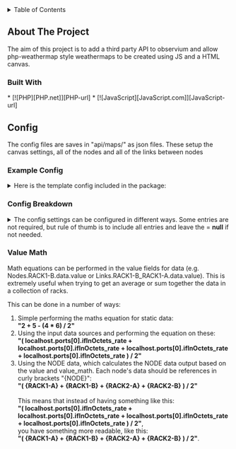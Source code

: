 <details>
	<summary>Table of Contents</summary>
	<ol>
		<li><a href="#about-the-project">About The Project</a></li>
		<li>
			<a href="#config">Config</a>
			<ul>
				<li><a href="#example-config">Example Config</a></li>
				<li><a href="#config-breakdown">Config Breakdown</a></li>
				<li><a href="#value-math">Value Math</a></li>
			</ul>
		</li>
	</ol>
</details>

<!-- ABOUT THE PROJECT -->
<h2>About The Project</h2>
The aim of this project is to add a third party API to observium and allow php-weathermap style weathermaps to be created using JS and a HTML canvas.

<h3>Built With</h3>
* [![PHP][PHP.net]][PHP-url]
* [![JavaScript][JavaScript.com]][JavaScript-url]


<!-- CONFIG-->
<h2>Config</h2>

The config files are saves in "api/maps/" as json files.
These setup the canvas settings, all of the nodes and all of the links between nodes

<h3>Example Config</h3>

<details>
  <summary>
  Here is the template config included in the package:
  </summary>
  
<pre>
{
	"Config": {
		"page_title": "Template",
		"page_header": "Suite Template Power Usage",
		"background_img": "img/default.png",
		"background_scale": [0.5, 0.5],
		"background_anchor": "default",
		"data_url": "template_data.json",
		"enable_periodic_update": true,
		"fixed_canvas_size": true,
		"canvas_width": 400,
		"canvas_height": 300,
		"show_grid" : false,
		"show_page_header": true,
		"show_coordinates": true,
		"show_timestamp": true,	
		"show_dimensions": true,
		"show_config": true
	},
	"Nodes": {
		"RACK1-A": {
			"name": "Rack 1 Feed A",
			"draw" : true,
			"position_x": 200,
			"position_y": 50,
			"dimension_x": 50,
			"dimension_y": 30,
			"style": {
				"line_width": 2,
				"line_color": "black",
				"font": "monospace",
				"font_size": "auto",
				"font_color": "blue"
			},
			"data": {
				"header": null,
				"value": "localhost.ports[0].ifInOctets_rate",
				"value_math": "*8/1000",
				"value_float_num": 2,
				"unit": "kbps",
				"type": "data",
				"url": "localhost.ports[0].graph.graph_full_url",
				"image": "localhost.ports[0].graph.graph_full_url"
			}
		},
		"RACK1-B": {
			"name": "Rack 1 Feed B",
			"draw": true,
			"position_x": 200,
			"position_y": 200,
			"dimension_x": 80,
			"dimension_y": 30,
			"style": {
				"line_width": 2,
				"line_color": "black",
				"font": "Arial",
				"font_size": 12,
				"font_color": "auto"
			},
			"data": {
				"header": null,
				"value": "localhost.ports[0].ifOutOctets_rate",
				"value_math": "*8/1000",
				"value_float_num": 2,
				"unit": "kbps",
				"type": "data",
				"url": "localhost.ports[0].graph.graph_full_url",
				"image": "localhost.ports[0].graph.graph_full_url"
			}
		}
	},
	"Links": {
		"RACK1-A_RACK1-B": {
			"nodes": [
				{"node": "RACK1-A", "anchor": "E", "offset": [0,0]},
				{"node": "RACK1-B", "anchor": "E", "offset": [0,0]}
			],
			"draw": true,
			"style": {
				"color": "purple",
				"width": 10,
				"line_color": "black",
				"line_width": 0
			},
			"data": [
				{
					"header": null,
					"value": "localhost.ports[0].ifInOctets_rate",
					"value_math": "*8/1000",
					"value_float_num": 2,
					"unit": "kbps",
					"type": "data",
					"url": "localhost.ports[0].graph.graph_full_url",
					"image": "localhost.ports[0].graph.graph_full_url"
				},
				{
					"header": null,
					"value": "localhost.ports[0].ifInOctets_rate",
					"value_math": "*8/1000",
					"value_float_num": 2,
					"unit": "kbps",
					"type": "data",
					"url": "localhost.ports[0].graph.graph_full_url",
					"image": "localhost.ports[0].graph.graph_full_url"
				}
			]
		},
		"RACK1-B_RACK1-A": {
			"nodes": [
				{"node": "RACK1-B", "anchor": "W", "offset": [0,0]},
				{"node": "RACK1-A", "anchor": "W", "offset": [0,0]}
			],
			"draw": true,
			"style": {
				"color": "orange",
				"width": 5,
				"line_color": "black",
				"line_width": 2
			},
			"data": [
				{
					"header": null,
					"value": "localhost.ports[0].ifInOctets_rate",
					"value_math": "*8/1000",
					"value_float_num": 2,
					"unit": "kbps",
					"type": "data",
					"url": "localhost.ports[0].graph.graph_full_url",
					"image": "localhost.ports[0].graph.graph_full_url"
				},
				{
					"header": null,
					"value": "localhost.ports[0].ifInOctets_rate",
					"value_math": "*8/1000",
					"value_float_num": 2,
					"unit": "kbps",
					"type": "data",
					"url": "localhost.ports[0].graph.graph_full_url",
					"image": "localhost.ports[0].graph.graph_full_url"
				}
			]
		}
	}
}
</pre>
</details>

<h3>Config Breakdown</h3>

<details>
<summary>The config settings can be configured in different ways. Some entries are not required, but rule of thumb is to include all entries and leave the = <strong>null</strong> if not needed.</summary>

<ol>
	<li><strong>"Config"</strong> : { ... } - General config options for the canvas and page.</li>
	<ul>
		<li><strong>page_title</strong> - The title of the page to be shown on the browser tab (e.g. "Suite 1 - Temperature")</li>
		<li><strong>page_header</strong> - The header to be shown on the page (e.g. "Suite 1 Temperature")</li>
		<li><strong>background_img</strong> - Background image for the canvas (e.g. "/img/suite1.png" or "https://example.com/image.png")</li>
		<li><strong>background_scale</strong> - The scale of the background image, in array [x, y] (e.g. [0.7, 0.2] which would be 0.7 * width and 0.2 * height)</li>
		<li><strong>background_anchor</strong> - The anchor point of the background image (e.g. "top" / "bottom" / "left" / "right" / "center" / "middle")</li>
		<li><strong>data_url</strong> - The URL (or file location) of the input / API data to be used for values in JSON format (e.g. "https://example.com/api.php?query=devices" or "json/data.json")</li>
		<li><strong>enable_periodic_update</strong> - Refreshes the canvas every 1 minute with new data. The page doesnt reload, but the content of the canvas is re-drawn (true / false)</li>
		<li><strong>fixed_canvas_size</strong> - Make the canvas size the same as the <strong> canvas_width </strong> and <strong>  canvas_height</strong>, otherwise the canvas will auto-size to the background image (true / false)</li>
		<li><strong>show_grid</strong> - Show a grid on the canvas, set 10 pixels apart. (true / false)</li>
		<li><strong>canvas_width</strong> - The width of the canvas in pixels (e.g. 950)</li>
		<li><strong>canvas_height</strong> - The height of the canvas in pixels (e.g. 520)</li>
		<li><strong>show_page_header</strong> - Shows the <strong>page_header</strong> above the canvas (true / false)</li>
		<li><strong>show_coordinates</strong> - Shows the coordinates overlay in the top left corner (true / false)</li>
		<li><strong>show_timestamp</strong> - Shows the canvas draw timestamp in the top right corner (true / false)</li>
		<li><strong>show_dimensions</strong> - Shows the dimensions of the canvas below the canvas element (true / false)</li>
		<li><strong>show_config</strong> - Shows the config file contents below the canvas (and dimensions if enabled) in a pre element (true / false)</li>
	</ul>
	<br>
	<li><strong>"Nodes"</strong>: { ... } - Config for each node to be drawn on the canvas.</li>
	<ul>
		<li><strong>[unique name]</strong>: { ... } - Each node needs to be an object (an array that allows arrays within it) that has a unique name before it (see <a href="#example-config">example</a>) to be referenced at a later date (e.g. "RACK1-POWERA": { ... })</li>
		<ul>
			<li><strong>name</strong> - A friendly readable name for the node (e.g. "Rack 1 Power feed A")</li>
			<li><strong>draw</strong> - Toggle whether the node should be drawn on the canvas. if not included it will default to true. (true / false)</li>
			<li><strong>position_x</strong> - The X coordinate of the node location (anchored from the top left of the node) (e.g. 200)</li>
			<li><strong>position_y</strong> - The Y coordinate of the node location (anchored from the top left of the node) (e.g. 50)</li>
			<li><strong>dimension_x</strong> - The X length (width) of the node to be drawn (e.g. 50)</li>
			<li><strong>dimension_y</strong> - The Y length (height) of the node to be drawn (e.g. 30)</li>
			<li><strong>"style"</strong>: { ... } - All node styling parameters (as an object - similar to the node 'unique_name' object)</li>
			<ul>
				<li><strong>line_width</strong> - The width of the line to be drawn (e.g. 2)</li>
				<li><strong>line_color</strong> - The color of the line to be drawn (e.g. "black" / "#32a836")</li>
				<li><strong>font</strong> - The font family to be used for the inner text (e.g. "monospace" / "Arial")
				<li><strong>font_size</strong> - The size of the font in pixels or "auto" to fit the text to the box dimensions (e.g. 12 / 16 / "auto")</li></li>
				<li><strong>font_color</strong> - The color of the text to be drawn (e.g. "black" / "#32a836" / "auto")</li>
			</ul>
			<li><strong>"data"</strong>: { ... } - All node data parameters (as an object - similar to the node 'unique_name' object)</li>
			<ul>
				<li><strong>header</strong> - Header text to be placed infront of the value in the node (e.g. "Power: " / "Traffic: " / null)</li>
				<li><strong>value</strong> - The value to be written in the node. This can be an array key from the data_url or a fixed value. Math functions are also possible here, to do equations and lookup other Node values. (e.g. "localhost.ports[0].ifInOctets_rate" / 25 / "{RACK1-B}" / "( {RACK1-B} + 2 - {RACK1-A} ) / 2" )</li>
				<li><strong>value_math</strong> - Any math function to be applied to the data to make it readable (e.g. "*8/1000" / "*2" / "/10" / null)</li>
				<li><strong>value_float_num</strong> - The decimal places to be kept if the value is a floating point (e.g. 2 would be 0.01 / 3 would be 0.001 / 4 would be 0.0001 etc)</li>
				<li><strong>unit</strong> - Text to be displayed after the value on the node. Commonly the data unit (e.g. "kbps" / "A" / "kW" etc)</li>
				<li><strong>type</strong> - The type of data, for use when setting thresholds (e.g. "data" / "power_a" / "power_kw" / "temperature")</li>
				<li><strong>url</strong> - The link URL to be opened on click. This can also be an array key path (e.g. "localhost.ports[0].graph.graph_full_url" / "https://url.example.com/")</li>
				<li><strong>image</strong> - The image to be shown as a tooltip when hovering over the node. This can be a file path, image url, or array key path (e.g. "localhost.ports[0].graph.graph_full_url" / "https://url.example.com/" / "img/file.png")</li>
			</ul>
		</ul>
	</ul>
	<br>
	<li><strong>"Links"</strong>: { ... } - Config for each link to be drawn on the canvas.</li>
	<ul>
		<li><strong>[unique name]</strong>: { ... } - Each link needs to be an object (an array that allows arrays within it) that has a unique name before it (see <a href="#example-config">example</a>) to be referenced at a later date (e.g. "RACK1-POWERA_RACK2-POWERB": { ... })</li>
		<ul>
			<li><strong>nodes</strong>: [ { ... }, { ... } ] - The 2x nodes to draw the line between, as 2x objects.<br>
				Format:  <br>
				{"<strong>node</strong>": "<strong>[unique_name]</strong>", "<strong>anchor</strong>": "[N / E / S / W / NE / SE / SW / NW / C]", "<strong>offset</strong>": [x, y]}</li>					
			<ul>
			<li><strong>node</strong> - The <strong>[unique name]</strong> of the node to link to/from (e.g. "RACK1-POWERA")</li>
			<li><strong>anchor</strong> - The anchor point of the node, as compass points (e.g. "N / E / S / W / NE / SE / SW / NW / C")</li>
			<li><strong>offset</strong>: [... , ...] - The offset of the anchor point in pixels, as an array in format [x offset, y offset] (e.g. [10, 2] / [0, 0] / [12, 4])</li>
			<li>Working example: <br>
				{"<strong>node</strong>": "RACK1_A", "<strong>anchor</strong>": "E", "<strong>offset</strong>": [10, 20]},<br>
				{"<strong>node</strong>": "RACK2_B", "<strong>anchor</strong>": "E", "<strong>offset</strong>": [0, 0]}</li>
			</ul>
			<li><strong>draw</strong> - Toggle whether the link should be drawn on the canvas. if not included it will default to true. (true / false)</li>
			<li><strong>"style"</strong>: { ... } - All node styling parameters (as an object - similar to the node 'unique_name' object)</li>
			<ul>
				<li><strong>color</strong> - The inner color of the arrow to be drawn (e.g. "white" / "orange" / "#32a836")</li>
				<li><strong>width</strong> - The width of the arrow to be drawn (e.g. 2 / 5 / 10)</li>
				<li><strong>line_color</strong> - The color of the outer line to be drawn around the arrow (e.g. "black" / "#32a836")</li>
				<li><strong>line_width</strong> - The width of the outer line to be drawn around the arrow (e.g. 2)</li>
			</ul>
			<li><strong>"data"</strong>: { ... }, { ... } - All link data parameters. The more data arrays there are, the more nodes will be drawn along the arrow, equally spaced. (as an object - similar to the node 'unique_name' object)</li>
			<ul>
				<li><strong>header</strong> - Header text to be placed infront of the value in the node (e.g. "Power: " / "Traffic: " / null)</li>
				<li><strong>value</strong> - The value to be written in the node. This can be an array key from the data_url or a fixed value. Math functions are also possible here, to do equations and lookup other Node values. (e.g. "localhost.ports[0].ifInOctets_rate" / 25 / "{RACK1-B}" / "( {RACK1-B} + 2 - {RACK1-A} ) / 2" )</li>
				<li><strong>value_math</strong> - Any math function to be applied to the data to make it readable (e.g. "*8/1000" / "*2" / "/10" / null)</li>
				<li><strong>value_float_num</strong> - The decimal places to be kept if the value is a floating point (e.g. 2 would be 0.01 / 3 would be 0.001 / 4 would be 0.0001 etc)</li>
				<li><strong>unit</strong> - Text to be displayed after the value on the node. Commonly the data unit (e.g. "kbps" / "A" / "kW" etc)</li>
				<li><strong>type</strong> - The type of data, for use when setting thresholds (e.g. "data" / "power_a" / "power_kw" / "temperature")</li>
				<li><strong>url</strong> - The link URL to be opened on click. This can also be an array key path (e.g. "localhost.ports[0].graph.graph_full_url" / "https://url.example.com/")</li>
				<li><strong>image</strong> - The image to be shown as a tooltip when hovering over the node. This can be a file path, image url, or array key path (e.g. "localhost.ports[0].graph.graph_full_url" / "https://url.example.com/" / "img/file.png")</li>
			</ul>
		</ul>
	</ul>
</ol>
</details>

<h3>Value Math</h3>
Math equations can be performed in the value fields for data (e.g. Nodes.RACK1-B.data.value or Links.RACK1-B_RACK1-A.data.value). This is extremely useful when trying to get an average or sum together the data in a collection of racks.

This can be done in a number of ways:

<ol>
	<li>Simple performing the maths equation for static data:<br><strong>"2 + 5 - (4 * 6) / 2"</strong></li>
	<li>Using the input data sources and performing the equation on these:<br><strong>"( localhost.ports[0].ifInOctets_rate + localhost.ports[0].ifInOctets_rate + localhost.ports[0].ifInOctets_rate + localhost.ports[0].ifInOctets_rate ) / 2"</strong></li>
	<li>Using the NODE data, which calculates the NODE data output based on the value and value_math. Each node's data should be references in curly brackets "{NODE}":<br><strong>"( {RACK1-A} + {RACK1-B} + {RACK2-A} + {RACK2-B} ) / 2"</strong><br><br>
	This means that instead of having something like this: <br>
<strong>"( localhost.ports[0].ifInOctets_rate + localhost.ports[0].ifInOctets_rate + localhost.ports[0].ifInOctets_rate + localhost.ports[0].ifInOctets_rate ) / 2"</strong>,<br>
you have something more readable, like this: <br>
<strong>"( {RACK1-A} + {RACK1-B} + {RACK2-A} + {RACK2-B} ) / 2"</strong>.</li>